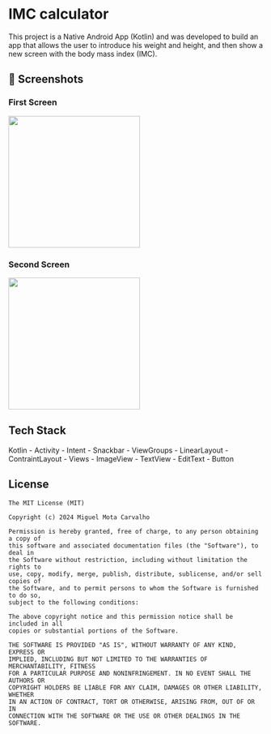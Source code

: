 # IMC calculator

This project is a Native Android App (Kotlin) and was developed to build an app that allows the user to introduce his weight and height,
and then show a new screen with the body mass index (IMC). 

## :camera_flash: Screenshots
<!-- You can add more screenshots here if you like -->
### First Screen
<img src="https://github.com/user-attachments/assets/628076bb-0dc2-4a0c-ba6d-3b1243a70aad" width=260 />

### Second Screen
<img src="https://github.com/user-attachments/assets/fc9a1fe5-184f-492f-99e4-72abfbd605d9" width=260 />

## Tech Stack

Kotlin
    - Activity
    - Intent
    - Snackbar
    - ViewGroups
        - LinearLayout
        - ContraintLayout
    - Views
        - ImageView
        - TextView
        - EditText
        - Button

## License
```
The MIT License (MIT)

Copyright (c) 2024 Miguel Mota Carvalho

Permission is hereby granted, free of charge, to any person obtaining a copy of
this software and associated documentation files (the "Software"), to deal in
the Software without restriction, including without limitation the rights to
use, copy, modify, merge, publish, distribute, sublicense, and/or sell copies of
the Software, and to permit persons to whom the Software is furnished to do so,
subject to the following conditions:

The above copyright notice and this permission notice shall be included in all
copies or substantial portions of the Software.

THE SOFTWARE IS PROVIDED "AS IS", WITHOUT WARRANTY OF ANY KIND, EXPRESS OR
IMPLIED, INCLUDING BUT NOT LIMITED TO THE WARRANTIES OF MERCHANTABILITY, FITNESS
FOR A PARTICULAR PURPOSE AND NONINFRINGEMENT. IN NO EVENT SHALL THE AUTHORS OR
COPYRIGHT HOLDERS BE LIABLE FOR ANY CLAIM, DAMAGES OR OTHER LIABILITY, WHETHER
IN AN ACTION OF CONTRACT, TORT OR OTHERWISE, ARISING FROM, OUT OF OR IN
CONNECTION WITH THE SOFTWARE OR THE USE OR OTHER DEALINGS IN THE SOFTWARE.
```
